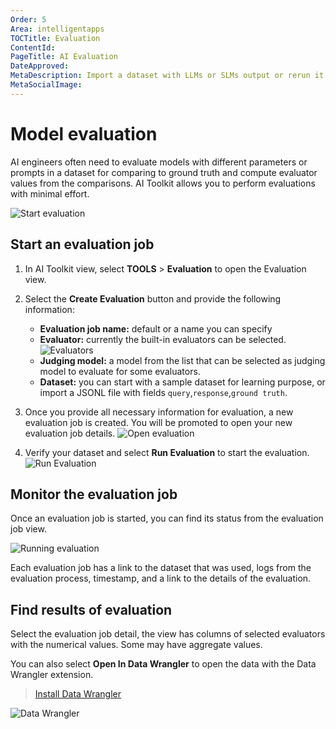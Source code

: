 ```yaml
---
Order: 5
Area: intelligentapps
TOCTitle: Evaluation
ContentId:
PageTitle: AI Evaluation
DateApproved:
MetaDescription: Import a dataset with LLMs or SLMs output or rerun it for the queries. Run evaluation job for the popular evaluators like F1 score, relevance, coherence, similarity... find, visualize, and compare the evaluation results in tables or charts.
MetaSocialImage:
---
```


# Model evaluation

AI engineers often need to evaluate models with different parameters or prompts in a dataset for comparing to ground truth and compute evaluator values from the comparisons. AI Toolkit allows you to perform evaluations with minimal effort.

![Start evaluation](./images/evaluation/evaluation.png)

## Start an evaluation job

1. In AI Toolkit view, select **TOOLS** > **Evaluation** to open the Evaluation view.
1. Select the **Create Evaluation** button and provide the following information:

    - **Evaluation job name:** default or a name you can specify
    - **Evaluator:** currently the built-in evaluators can be selected.
        ![Evaluators](./images/evaluation/evaluators.png)
    - **Judging model:** a model from the list that can be selected as judging model to evaluate for some evaluators.
    - **Dataset:** you can start with a sample dataset for learning purpose, or import a JSONL file with fields `query`,`response`,`ground truth`.
1. Once you provide all necessary information for evaluation, a new evaluation job is created. You will be promoted to open your new evaluation job details.
![Open evaluation](./images/evaluation/openevaluation.png)

1. Verify your dataset and select **Run Evaluation** to start the evaluation.
![Run Evaluation](./images/evaluation/runevaluation.png)

## Monitor the evaluation job

Once an evaluation job is started, you can find its status from the evaluation job view.

![Running evaluation](./images/evaluation/running.png)

Each evaluation job has a link to the dataset that was used, logs from the evaluation process, timestamp, and a link to the details of the evaluation.

## Find results of evaluation

Select the evaluation job detail, the view has columns of selected evaluators with the numerical values. Some may have aggregate values.

You can also select **Open In Data Wrangler** to open the data with the Data Wrangler extension.

> <a class="install-extension-btn" href="vscode:extension/ms-toolsai.datawrangler">Install Data Wrangler</a>

![Data Wrangler](./images/evaluation/datawrangler.png)